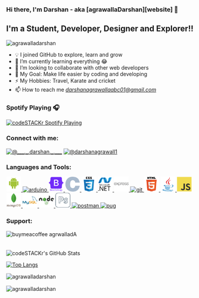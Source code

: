 ### Hi there, I'm Darshan - aka [agrawallaDarshan][website] 👋


## I'm a Student, Developer, Designer and Explorer!!

<p align="left"> <img src="https://komarev.com/ghpvc/?username=agrawalladarshan&label=Profile%20views&color=0e75b6&style=flat" alt="agrawalladarshan" /> </p>


- 💡 I joined GitHub to explore, learn and grow
- 🌱 I’m currently learning everything 😂
- 👯 I’m looking to collaborate with other web developers
- 🎯 My Goal: Make life easier by coding and developing
- ⚡ My Hobbies: Travel, Karate and cricket
- 📫 How to reach me *darshanagrawallaabc01@gmail.com*

### Spotify Playing 🎧

[<img src="https://now-playing-codestackr.vercel.app/api/spotify-playing" alt="codeSTACKr Spotify Playing" width="350" />](https://open.spotify.com/playlist/0tuPURxp3wJBWDzJLH5qaA)

<h3 align="left">Connect with me:</h3>
<p align="left">
<a href="https://instagram.com/@___._.darshan._.___" target="blank"><img align="center" src="https://cdn.jsdelivr.net/npm/simple-icons@3.0.1/icons/instagram.svg" alt="@___._.darshan._.___" height="30" width="40" /></a>
<a href="https://www.hackerrank.com/@darshanagrawall1" target="blank"><img align="center" src="https://cdn.jsdelivr.net/npm/simple-icons@3.0.1/icons/hackerrank.svg" alt="@darshanagrawall1" height="30" width="40" /></a>
</p>

<h3 align="left">Languages and Tools:</h3>
<p align="left"> <a href="https://developer.android.com" target="_blank"> <img src="https://raw.githubusercontent.com/devicons/devicon/master/icons/android/android-original-wordmark.svg" alt="android" width="40" height="40"/> </a> <a href="https://www.arduino.cc/" target="_blank"> <img src="https://cdn.worldvectorlogo.com/logos/arduino-1.svg" alt="arduino" width="40" height="40"/> </a> <a href="https://getbootstrap.com" target="_blank"> <img src="https://raw.githubusercontent.com/devicons/devicon/master/icons/bootstrap/bootstrap-plain-wordmark.svg" alt="bootstrap" width="40" height="40"/> </a> <a href="https://www.cprogramming.com/" target="_blank"> <img src="https://raw.githubusercontent.com/devicons/devicon/master/icons/c/c-original.svg" alt="c" width="40" height="40"/> </a> <a href="https://www.w3schools.com/css/" target="_blank"> <img src="https://raw.githubusercontent.com/devicons/devicon/master/icons/css3/css3-original-wordmark.svg" alt="css3" width="40" height="40"/> </a> <a href="https://dotnet.microsoft.com/" target="_blank"> <img src="https://raw.githubusercontent.com/devicons/devicon/master/icons/dot-net/dot-net-original-wordmark.svg" alt="dotnet" width="40" height="40"/> </a> <a href="https://expressjs.com" target="_blank"> <img src="https://raw.githubusercontent.com/devicons/devicon/master/icons/express/express-original-wordmark.svg" alt="express" width="40" height="40"/> </a> <a href="https://git-scm.com/" target="_blank"> <img src="https://www.vectorlogo.zone/logos/git-scm/git-scm-icon.svg" alt="git" width="40" height="40"/> </a> <a href="https://www.w3.org/html/" target="_blank"> <img src="https://raw.githubusercontent.com/devicons/devicon/master/icons/html5/html5-original-wordmark.svg" alt="html5" width="40" height="40"/> </a> <a href="https://www.java.com" target="_blank"> <img src="https://raw.githubusercontent.com/devicons/devicon/master/icons/java/java-original.svg" alt="java" width="40" height="40"/> </a> <a href="https://developer.mozilla.org/en-US/docs/Web/JavaScript" target="_blank"> <img src="https://raw.githubusercontent.com/devicons/devicon/master/icons/javascript/javascript-original.svg" alt="javascript" width="40" height="40"/> </a> <a href="https://www.mongodb.com/" target="_blank"> <img src="https://raw.githubusercontent.com/devicons/devicon/master/icons/mongodb/mongodb-original-wordmark.svg" alt="mongodb" width="40" height="40"/> </a> <a href="https://www.mysql.com/" target="_blank"> <img src="https://raw.githubusercontent.com/devicons/devicon/master/icons/mysql/mysql-original-wordmark.svg" alt="mysql" width="40" height="40"/> </a> <a href="https://nodejs.org" target="_blank"> <img src="https://raw.githubusercontent.com/devicons/devicon/master/icons/nodejs/nodejs-original-wordmark.svg" alt="nodejs" width="40" height="40"/> </a> <a href="https://www.photoshop.com/en" target="_blank"> <img src="https://raw.githubusercontent.com/devicons/devicon/master/icons/photoshop/photoshop-line.svg" alt="photoshop" width="40" height="40"/> </a> <a href="https://postman.com" target="_blank"> <img src="https://www.vectorlogo.zone/logos/getpostman/getpostman-icon.svg" alt="postman" width="40" height="40"/> </a> <a href="https://pugjs.org" target="_blank"> <img src="https://cdn.worldvectorlogo.com/logos/pug.svg" alt="pug" width="40" height="40"/> </a> </p>

<h3 align="left">Support:</h3>
<p><a href="https://www.buymeacoffee.com/buymeacoffee agrawallaDarshan"> <img align="left" src="https://cdn.buymeacoffee.com/buttons/v2/default-yellow.png" height="50" width="210" alt="buymeacoffee agrwalladA" /></a></p><br><br>

<br>


  <img align ="left" alt="codeSTACKr's GitHub Stats" src="https://github-readme-stats.codestackr.vercel.app/api?username=agrawallaDarshan&show_icons=true&hide_border=true"/>

<br>


 [![Top Langs](https://github-readme-stats.vercel.app/api/top-langs/?username=agrawallaDarshan&layout=compact)](https://github.com/agrawallaDarshan/github-readme-stats)

 <p><img align="center" src="https://github-readme-stats.vercel.app/api/top-langs?username=agrawalladarshan&show_icons=true&locale=en&layout=compact" alt="agrawalladarshan" /></p>

<p><img align="center" src="https://github-readme-streak-stats.herokuapp.com/?user=agrawalladarshan&" alt="agrawalladarshan" /></p>
